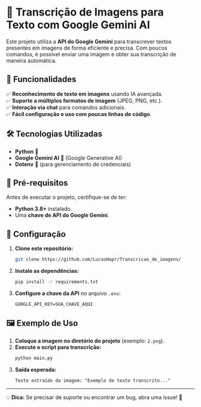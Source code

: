 # 📜 Transcrição de Imagens para Texto com Google Gemini AI  

Este projeto utiliza a **API do Google Gemini** para transcrever textos presentes em imagens de forma eficiente e precisa. Com poucos comandos, é possível enviar uma imagem e obter sua transcrição de maneira automática.  

## 🚀 Funcionalidades  
✅ **Reconhecimento de texto em imagens** usando IA avançada.  
✅ **Suporte a múltiplos formatos de imagem** (JPEG, PNG, etc.).  
✅ **Interação via chat** para comandos adicionais.  
✅ **Fácil configuração e uso com poucas linhas de código**.  

## 🛠️ Tecnologias Utilizadas  
- **Python** 🐍  
- **Google Gemini AI** 🧠 (Google Generative AI)  
- **Dotenv** 🔑 (para gerenciamento de credenciais)  

## 📌 Pré-requisitos  
Antes de executar o projeto, certifique-se de ter:  
- **Python 3.8+** instalado.  
- Uma **chave de API do Google Gemini**.  

## 🔧 Configuração  
1. **Clone este repositório:**  
   ```sh
   git clone https://github.com/LucasHapr/Transcricao_de_imagens/
   ```  
2. **Instale as dependências:**  
   ```sh
   pip install -r requirements.txt
   ```  
3. **Configure a chave da API** no arquivo `.env`:  
   ```env
   GOOGLE_API_KEY=SUA_CHAVE_AQUI
   ```  

## 🖼️ Exemplo de Uso  
1. **Coloque a imagem no diretório do projeto** (exemplo: `2.png`).  
2. **Execute o script para transcrição:**  
   ```sh
   python main.py
   ```  
3. **Saída esperada:**  
   ```
   Texto extraído da imagem: "Exemplo de texto transcrito..."
   ```  

---
💡 **Dica:** Se precisar de suporte ou encontrar um bug, abra uma issue! 🚀  
